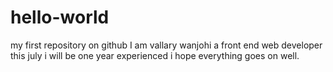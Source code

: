 # hello-world
my first repository on github
I am vallary wanjohi a front end web developer this july i will be one year experienced i hope everything goes on well.
